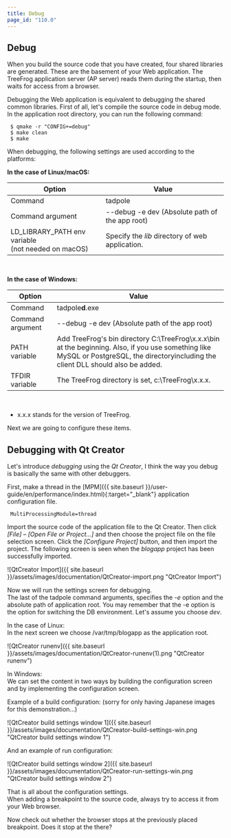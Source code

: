 ```yaml
---
title: Debug
page_id: "110.0"
---
```


## Debug

When you build the source code that you have created, four shared libraries are generated. These are the basement of your Web application. The TreeFrog application server (AP server) reads them during the startup, then waits for access from a browser.

Debugging the Web application is equivalent to debugging the shared common libraries. First of all, let's compile the source code in debug mode. <br>
In the application root directory, you can run the following command:

```
 $ qmake -r "CONFIG+=debug"
 $ make clean
 $ make
```

When debugging, the following settings are used according to the platforms:

<div class="center aligned" markdown="1">

**In the case of Linux/macOS:**

</div>

<div class="table-div" markdown="1">

| Option                                                | Value                                          |
|-------------------------------------------------------|------------------------------------------------|
| Command                                               | tadpole                                        |
| Command argument                                      | \--debug -e dev (Absolute path of the app root) |
| LD_LIBRARY_PATH env variable<br>(not needed on macOS) | Specify the *lib* directory of web application.  |

</div><br>

<div class="center aligned" markdown="1">

**In the case of Windows:**

</div>
<div class="table-div" markdown="1">

| Option           | Value                                                                                                                                                                                |
|------------------|--------------------------------------------------------------------------------------------------------------------------------------------------------------------------------------|
| Command          | tadpole**d**.exe                                                                                                                                                                         |
| Command argument | \--debug -e dev (Absolute path of the app root)                                                                                                                                       |
| PATH variable    | Add TreeFrog's bin directory C:\TreeFrog\x.x.x\bin at the beginning. Also, if you use something like MySQL or PostgreSQL, the directoryincluding the client DLL should also be added. |
| TFDIR variable   | The TreeFrog directory is set, c:\TreeFrog\x.x.x.                                                                                                                                    |

</div><br>

- x.x.x stands for the version of TreeFrog.

Next we are going to configure these items.

## Debugging with Qt Creator

Let's introduce *debugging* using the *Qt Creator*, I think the way you debug is basically the same with other debuggers.

First, make a thread in the [MPM]({{ site.baseurl }}/user-guide/en/performance/index.html){:target="_blank"} application configuration file.

```
 MultiProcessingModule=thread
```

Import the source code of the application file to the Qt Creator. Then click *[File] – [Open File or Project...]* and then choose the project file on the file selection screen. Click the *[Configure Project]* button, and then import the project. The following screen is seen when the *blogapp* project has been successfully imported.

<div class="img-center" markdown="1">

![QtCreator Import]({{ site.baseurl }}/assets/images/documentation/QtCreator-import.png "QtCreator Import")

</div>

Now we will run the settings screen for debugging.<br>
The last of the tadpole command arguments, specifies the *-e* option and the absolute path of application root. You may remember that the -e option is the option for switching the DB environment. Let's assume you choose *dev*.

In the case of Linux:<br>
In the next screen we choose /var/tmp/blogapp as the application root.

<div class="img-center" markdown="1">

![QtCreator runenv]({{ site.baseurl }}/assets/images/documentation/QtCreator-runenv(1).png "QtCreator runenv")

</div>

In Windows:<br>
We can set the content in two ways by building the configuration screen and by implementing the configuration screen.

Example of a build configuration: (sorry for only having Japanese images for this demonstration...)

<div class="img-center" markdown="1">

![QtCreator build settings window 1]({{ site.baseurl }}/assets/images/documentation/QtCreator-build-settings-win.png "QtCreator build settings window 1")

</div>

And an example of run configuration:

<div class="img-center" markdown="1">

![QtCreator build settings window 2]({{ site.baseurl }}/assets/images/documentation/QtCreator-run-settings-win.png "QtCreator build settings window 2")

</div>

That is all about the configuration settings.<br>
When adding a breakpoint to the source code, always try to access it from your Web browser.

Now check out whether the browser stops at the previously placed breakpoint. Does it stop at the there?